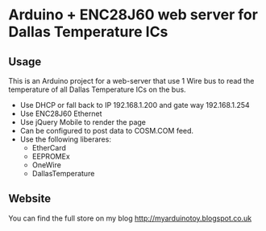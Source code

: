 Arduino + ENC28J60 web server for Dallas Temperature ICs
========================================================

Usage
-----

This is an Arduino project for a web-server that use 1 Wire bus
to read the temperature of all Dallas Temperature ICs on the bus.

- Use DHCP or fall back to IP 192.168.1.200 and gate way 192.168.1.254
- Use ENC28J60 Ethernet
- Use jQuery Mobile to render the page
- Can be configured to post data to COSM.COM feed.
- Use the following liberares:
	- EtherCard
	- EEPROMEx
	- OneWire
	- DallasTemperature

Website
-------
You can find the full store on my blog
http://myarduinotoy.blogspot.co.uk
